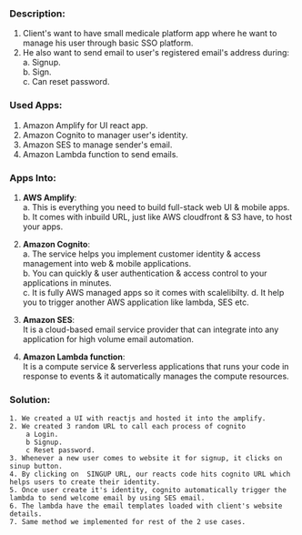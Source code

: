 ### Description:
1. Client's want to have small medicale platform app where he want to manage his user through basic SSO platform. <br />
2. He also want to send email to user's registered email's address during: <br />
    a. Signup. <br />
    b. Sign. <br />
    c. Can reset password. <br />

### Used Apps:
1. Amazon Amplify for UI react app. <br />
2. Amazon Cognito to manager user's identity. <br />
3. Amazon SES to manage sender's email. <br />
4. Amazon Lambda function to send emails. <br />

### Apps Into:
1. **AWS Amplify**: <br />
                    a. This is everything you need to build full-stack web UI & mobile apps. <br />
                    b. It comes with inbuild URL, just like AWS cloudfront & S3 have, to host your apps. <br />

2. **Amazon Cognito**: <br />
                     a. The service helps you implement customer identity & access management into web & mobile applications. <br />
                     b. You can quickly & user authentication & access control to your applications in minutes. <br />
                     c. It is fully AWS managed apps so it comes with scalelibilty.
                     d. It help you to trigger another AWS application like lambda, SES etc.

3. **Amazon SES**: <br />
                    It is a cloud-based email service provider that can integrate into any application for high volume email automation.

4. **Amazon Lambda function**: <br />
                    It is a compute service & serverless applications that runs your code in response to events & it automatically manages the compute resources.

### Solution:
    1. We created a UI with reactjs and hosted it into the amplify.
    2. We created 3 random URL to call each process of cognito
        a Login.
        b Signup.
        c Reset password.
    3. Whenever a new user comes to website it for signup, it clicks on sinup button.
    4. By clicking on  SINGUP URL, our reacts code hits cognito URL which helps users to create their identity.
    5. Once user create it's identity, cognito automatically trigger the lambda to send welcome email by using SES email.
    6. The lambda have the email templates loaded with client's website details.
    7. Same method we implemented for rest of the 2 use cases.
